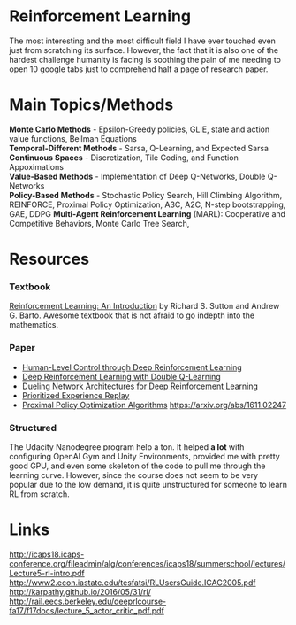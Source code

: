 # Reinforcement Learning

The most interesting and the most difficult field I have ever touched even just from scratching its surface. However, the fact that it is also one of the hardest challenge humanity is facing is soothing the pain of me needing to open 10 google tabs just to comprehend half a page of research paper.  

# Main Topics/Methods

**Monte Carlo Methods** - Epsilon-Greedy policies, GLIE, state and action value functions, Bellman Equations\
**Temporal-Different Methods** - Sarsa, Q-Learning, and Expected Sarsa\
**Continuous Spaces** - Discretization, Tile Coding, and Function Appoximations\
**Value-Based Methods** - Implementation of Deep Q-Networks, Double Q-Networks\
**Policy-Based Methods** - Stochastic Policy Search, Hill Climbing Algorithm, REINFORCE, Proximal Policy Optimization, A3C, A2C, N-step bootstrapping, GAE, DDPG
**Multi-Agent Reinforcement Learning** (MARL): Cooperative and Competitive Behaviors, Monte Carlo Tree Search, 

# Resources

### Textbook

[Reinforcement Learning: An Introduction](http://incompleteideas.net/book/the-book-2nd.html) by Richard S. Sutton and Andrew G. Barto. Awesome textbook that is not afraid to go indepth into the mathematics. 

### Paper

- [Human-Level Control through Deep Reinforcement Learning](https://storage.googleapis.com/deepmind-media/dqn/DQNNaturePaper.pdf)
- [Deep Reinforcement Learning with Double Q-Learning](https://arxiv.org/abs/1509.06461)
- [Dueling Network Architectures for Deep Reinforcement Learning](https://arxiv.org/abs/1511.06581)
- [Prioritized Experience Replay](https://arxiv.org/abs/1511.05952)
- [Proximal Policy Optimization Algorithms](https://arxiv.org/abs/1707.06347)
https://arxiv.org/abs/1611.02247

### Structured

The Udacity Nanodegree program help a ton. It helped **a lot** with configuring OpenAI Gym and Unity Environments, provided me with pretty good GPU, and even some skeleton of the code to pull me through the learning curve. However, since the course does not seem to be very popular due to the low demand, it is quite unstructured for someone to learn RL from scratch.


# Links
http://icaps18.icaps-conference.org/fileadmin/alg/conferences/icaps18/summerschool/lectures/Lecture5-rl-intro.pdf
http://www2.econ.iastate.edu/tesfatsi/RLUsersGuide.ICAC2005.pdf
http://karpathy.github.io/2016/05/31/rl/
http://rail.eecs.berkeley.edu/deeprlcourse-fa17/f17docs/lecture_5_actor_critic_pdf.pdf